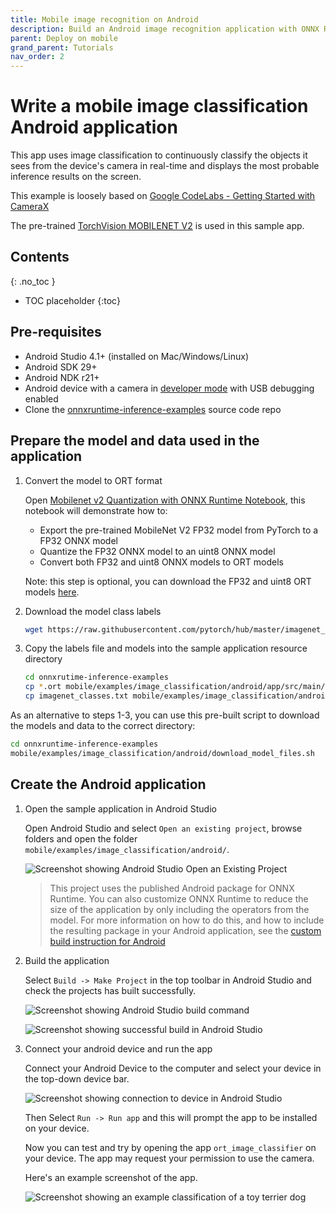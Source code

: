 ```yaml
---
title: Mobile image recognition on Android
description: Build an Android image recognition application with ONNX Runtime
parent: Deploy on mobile
grand_parent: Tutorials
nav_order: 2
---
```


# Write a mobile image classification Android application

This app uses image classification to continuously classify the objects it sees from the device's camera in real-time and displays the most probable inference results on the screen.

This example is loosely based on [Google CodeLabs - Getting Started with CameraX](https://codelabs.developers.google.com/codelabs/camerax-getting-started)

The pre-trained [TorchVision MOBILENET V2](https://pytorch.org/hub/pytorch_vision_mobilenet_v2/) is used in this sample app.

## Contents
{: .no_toc }

* TOC placeholder
{:toc}

## Pre-requisites

- Android Studio 4.1+ (installed on Mac/Windows/Linux)
- Android SDK 29+
- Android NDK r21+
- Android device with a camera in [developer mode](https://developer.android.com/studio/debug/dev-options) with USB debugging enabled
- Clone the [onnxruntime-inference-examples](https://github.com/microsoft/onnxruntime-inference-examples) source code repo

## Prepare the model and data used in the application

1. Convert the model to ORT format

   Open [Mobilenet v2 Quantization with ONNX Runtime Notebook](https://github.com/microsoft/onnxruntime-inference-examples/blob/main/quantization/notebooks/imagenet_v2/mobilenet.ipynb), this notebook will demonstrate how to:

   - Export the pre-trained MobileNet V2 FP32 model from PyTorch to a FP32 ONNX model
   - Quantize the FP32 ONNX model to an uint8 ONNX model
   - Convert both FP32 and uint8 ONNX models to ORT models

   Note: this step is optional, you can download the FP32 and uint8 ORT models [here](https://onnxruntimeexamplesdata.z13.web.core.windows.net/mobilenet_v2_ort_models.zip).

2. Download the model class labels

   ```bash
   wget https://raw.githubusercontent.com/pytorch/hub/master/imagenet_classes.txt
   ```

3. Copy the labels file and models into the sample application resource directory

   ```bash
   cd onnxrutime-inference-examples
   cp *.ort mobile/examples/image_classification/android/app/src/main/res/raw/
   cp imagenet_classes.txt mobile/examples/image_classification/android/app/src/main/res/raw/
   ```

As an alternative to steps 1-3, you can use this pre-built script to download the models and data to the correct directory:

```bash
cd onnxruntime-inference-examples
mobile/examples/image_classification/android/download_model_files.sh
```

## Create the Android application

1. Open the sample application in Android Studio

   Open Android Studio and select `Open an existing project`, browse folders and open the folder `mobile/examples/image_classification/android/`.

   ![Screenshot showing Android Studio Open an Existing Project](../../../images/android_image_classification_screenshot_1.png)

   > This project uses the published Android package for ONNX Runtime. You can also customize ONNX Runtime to reduce the size of the application by only including the operators from the model. For more information on how to do this, and how to include the resulting package in your Android application, see the [custom build instruction for Android](../../build/custom.md#android)

2. Build the application

   Select `Build -> Make Project` in the top toolbar in Android Studio and check the projects has built successfully.

   ![Screenshot showing Android Studio build command](../../../images/android_image_classification_screenshot_3.png)

   ![Screenshot showing successful build in Android Studio](../../../images/android_image_classification_screenshot_4.png)

3. Connect your android device and run the app

   Connect your Android Device to the computer and select your device in the top-down device bar.

   ![Screenshot showing connection to device in Android Studio](../../../images/android_image_classification_screenshot_5.png)

   Then Select `Run -> Run app` and this will prompt the app to be installed on your device.

   Now you can test and try by opening the app `ort_image_classifier` on your device. The app may request your permission to use the camera.

   Here's an example screenshot of the app.

   ![Screenshot showing an example classification of a toy terrier dog](../../../images/android_image_classification_screenshot_2.jpg)
